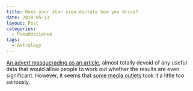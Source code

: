 ```yaml
---
title: Does your star sign dictate how you drive?
date: 2018-05-13
layout: Post
categories:
  - Pseudoscience
tags:
  - Astrology
---
```


[An advert masquerading as an article](https://www.goget.com.au/blog/goget-zodiac/), almost totally devoid of any useful data that would allow people to work out whether the results are even significant. However, it seems that [some media outlets](https://www.nzherald.co.nz/lifestyle/news/article.cfm?c_id=6&objectid=12044421) took it a little too seriously.

<!-- more -->
